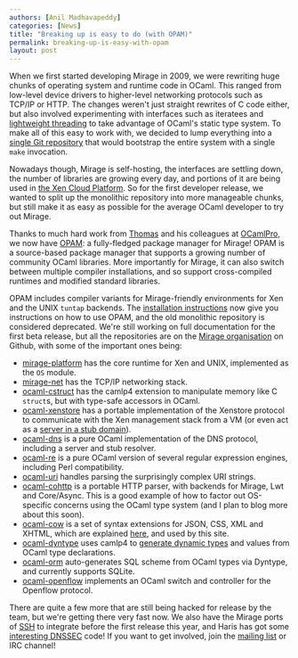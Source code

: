 ```yaml
---
authors: [Anil Madhavapeddy]
categories: [News]
title: "Breaking up is easy to do (with OPAM)"
permalink: breaking-up-is-easy-with-opam
layout: post
---
```


When we first started developing Mirage in 2009, we were rewriting huge chunks of operating system and runtime code in OCaml. This ranged from low-level device drivers to higher-level networking protocols such as TCP/IP or HTTP.  The changes weren't just straight rewrites of C code either, but also involved experimenting with interfaces such as iteratees and [lightweight threading](/wiki/tutorial-lwt) to take advantage of OCaml's static type system.  To make all of this easy to work with, we decided to lump everything into a [single Git repository](http://github.com/avsm/mirage) that would bootstrap the entire system with a single `make` invocation.

Nowadays though, Mirage is self-hosting, the interfaces are settling down, the number of libraries are growing every day, and portions of it are being used in [the Xen Cloud Platform](/blog/xenstore-stub-domain). So for the first developer release, we wanted to split up the monolithic repository into more manageable chunks, but still make it as easy as possible for the average OCaml developer to try out Mirage.

Thanks to much hard work from [Thomas](http://gazagnaire.org) and his colleagues at [OCamlPro](http://ocamlpro.com), we now have [OPAM](http://opam.ocamlpro.com): a fully-fledged package manager for Mirage!  OPAM is a source-based package manager that supports a growing number of community OCaml libraries.  More importantly for Mirage, it can also switch between multiple compiler installations, and so support cross-compiled runtimes and modified standard libraries.

OPAM includes compiler variants for Mirage-friendly environments for Xen and the UNIX `tuntap` backends.  The [installation instructions](/wiki/install) now give you instructions on how to use OPAM, and the old monolithic repository is considered deprecated.  We're still working on full documentation for the first beta release, but all the repositories are on the [Mirage organisation](http://github.com/mirage) on Github, with some of the important ones being:

* [mirage-platform](http://github.com/mirage/mirage-platform) has the core runtime for Xen and UNIX, implemented as the `OS` module.
* [mirage-net](http://github.com/mirage/mirage-net) has the TCP/IP networking stack.
* [ocaml-cstruct](http://github.com/mirage/ocaml-cstruct) has the camlp4 extension to manipulate memory like C `struct`s, but with type-safe accessors in OCaml.
* [ocaml-xenstore](http://github.com/mirage/ocaml-xenstore) has a portable implementation of the Xenstore protocol to communicate with the Xen management stack from a VM (or even act as a [server in a stub domain](/blog/xenstore-stub-domain)).
* [ocaml-dns](http://github.com/mirage/ocaml-dns) is a pure OCaml implementation of the DNS protocol, including a server and stub resolver.
* [ocaml-re](http://github.com/mirage/ocaml-re) is a pure OCaml version of several regular expression engines, including Perl compatibility.
* [ocaml-uri](http://github.com/mirage/ocaml-uri) handles parsing the surprisingly complex URI strings.
* [ocaml-cohttp](http://github.com/mirage/ocaml-cohttp) is a portable HTTP parser, with backends for Mirage, Lwt and Core/Async. This is a good example of how to factor out OS-specific concerns using the OCaml type system (and I plan to blog more about this soon).
* [ocaml-cow](http://github.com/mirage/ocaml-cow) is a set of syntax extensions for JSON, CSS, XML and XHTML, which are explained [here](/wiki/cow), and used by this site.
* [ocaml-dyntype](http://github.com/mirage/dyntype) uses camlp4 to [generate dynamic types](http://anil.recoil.org/papers/2011-dynamics-ml.pdf) and values from OCaml type declarations.
* [ocaml-orm](http://github.com/mirage/orm) auto-generates SQL scheme from OCaml types via Dyntype, and currently supports SQLite.
* [ocaml-openflow](http://github.com/mirage/ocaml-openflow) implements an OCaml switch and controller for the Openflow protocol.

There are quite a few more that are still being hacked for release by the team, but we're getting there very fast now. We also have the Mirage ports of [SSH](http://github.com/avsm/ocaml-ssh) to integrate before the first release this year, and Haris has got some [interesting DNSSEC](http://github.com/mirage/ocaml-crypto-keys) code!  If you want to get involved, join the [mailing list](/about) or IRC channel!
